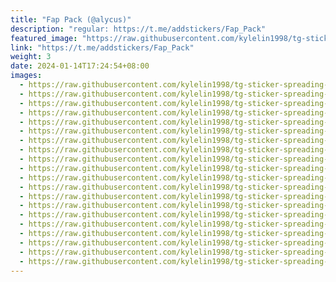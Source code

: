 ```yaml
---
title: "Fap Pack (@alycus)"
description: "regular: https://t.me/addstickers/Fap_Pack"
featured_image: "https://raw.githubusercontent.com/kylelin1998/tg-sticker-spreading-worldwide-images/main/img/2e478f6f-a465-43c1-a1c8-6a0f0bac91d6.jpg"
link: "https://t.me/addstickers/Fap_Pack"
weight: 3
date: 2024-01-14T17:24:54+08:00
images:
  - https://raw.githubusercontent.com/kylelin1998/tg-sticker-spreading-worldwide-images/main/img/2e478f6f-a465-43c1-a1c8-6a0f0bac91d6.jpg
  - https://raw.githubusercontent.com/kylelin1998/tg-sticker-spreading-worldwide-images/main/img/496ab050-efa2-4aee-89aa-0d849f8fbca5.jpg
  - https://raw.githubusercontent.com/kylelin1998/tg-sticker-spreading-worldwide-images/main/img/1155856f-883e-4c85-807e-0f73f6ef8470.jpg
  - https://raw.githubusercontent.com/kylelin1998/tg-sticker-spreading-worldwide-images/main/img/b793d0b5-a349-4172-9036-a46e716f3582.jpg
  - https://raw.githubusercontent.com/kylelin1998/tg-sticker-spreading-worldwide-images/main/img/c25afc4d-c764-4634-a779-9fa2bdd8cdb8.jpg
  - https://raw.githubusercontent.com/kylelin1998/tg-sticker-spreading-worldwide-images/main/img/7d34bcbc-23dc-481c-9ed8-4082d4423da1.jpg
  - https://raw.githubusercontent.com/kylelin1998/tg-sticker-spreading-worldwide-images/main/img/c1f7b857-e5ac-474a-8c16-6100649357eb.jpg
  - https://raw.githubusercontent.com/kylelin1998/tg-sticker-spreading-worldwide-images/main/img/2af145a9-f861-458f-8b8b-e543397bcc34.jpg
  - https://raw.githubusercontent.com/kylelin1998/tg-sticker-spreading-worldwide-images/main/img/849e4f20-e013-48a3-9bb8-ddfa4983e9f6.jpg
  - https://raw.githubusercontent.com/kylelin1998/tg-sticker-spreading-worldwide-images/main/img/4736aa56-9aaa-4525-af86-aa448f6f408f.jpg
  - https://raw.githubusercontent.com/kylelin1998/tg-sticker-spreading-worldwide-images/main/img/0addc8e4-7ec9-485e-82f5-d017a105dce9.jpg
  - https://raw.githubusercontent.com/kylelin1998/tg-sticker-spreading-worldwide-images/main/img/037d2e73-4c17-41a9-97d7-c96a4065d32d.jpg
  - https://raw.githubusercontent.com/kylelin1998/tg-sticker-spreading-worldwide-images/main/img/2d78e315-6f68-437c-9058-af8dfb61cf94.jpg
  - https://raw.githubusercontent.com/kylelin1998/tg-sticker-spreading-worldwide-images/main/img/b266e1ec-e789-42e0-a7f2-8d994819679a.jpg
  - https://raw.githubusercontent.com/kylelin1998/tg-sticker-spreading-worldwide-images/main/img/3faffcf6-e212-4343-8308-75b35691a2e9.jpg
  - https://raw.githubusercontent.com/kylelin1998/tg-sticker-spreading-worldwide-images/main/img/5691d9c4-4524-4708-8bac-fd5b7791cb95.jpg
  - https://raw.githubusercontent.com/kylelin1998/tg-sticker-spreading-worldwide-images/main/img/9a838bf3-f503-42aa-aa6f-4bca3ac0d417.jpg
  - https://raw.githubusercontent.com/kylelin1998/tg-sticker-spreading-worldwide-images/main/img/db63c24a-5c65-4992-9137-650cecfe903e.jpg
  - https://raw.githubusercontent.com/kylelin1998/tg-sticker-spreading-worldwide-images/main/img/6ebc4bff-24ec-4193-8aba-bda94e31489b.jpg
  - https://raw.githubusercontent.com/kylelin1998/tg-sticker-spreading-worldwide-images/main/img/fc5bb562-8a42-494f-9631-ba96c4eb8b0b.jpg
---
```


